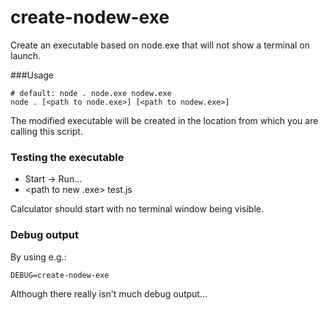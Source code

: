 # create-nodew-exe

Create an executable based on node.exe that will not show 
a terminal on launch.

###Usage
```
# default: node . node.exe nodew.exe
node . [<path to node.exe>] [<path to nodew.exe>]
```

The modified executable will be created in the location from which
you are calling this script. 

### Testing the executable
- Start -> Run...
- <path to new .exe> test.js 

Calculator should start with no terminal window being visible.

### Debug output

By using e.g.:

`DEBUG=create-nodew-exe` 

Although there really isn't much debug output...
